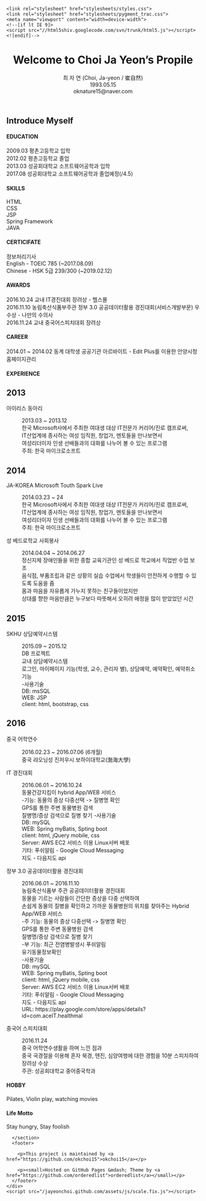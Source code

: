 <!doctype html>
<html>
  <head>
    <meta charset="utf-8">
    <meta http-equiv="X-UA-Compatible" content="chrome=1">
    <title>Welcome to Choi Ja Yeon Propile</title>

    <link rel="stylesheet" href="stylesheets/styles.css">
    <link rel="stylesheet" href="stylesheets/pygment_trac.css">
    <meta name="viewport" content="width=device-width">
    <!--[if lt IE 9]>
    <script src="//html5shiv.googlecode.com/svn/trunk/html5.js"></script>
    <![endif]-->
  </head>
  <body>
    <div class="wrapper">
      <header>
        <h1>Welcome to Choi Ja Yeon’s Propile</h1>
        <p>최 자 연 (Choi, Ja-yeon / 崔自然)<br>1993.05.15<br>oknature15@naver.com<br></p>
</header>

<section>

      
<h2 id="welcome-to-choi-ja-yeons-propile">Introduce Myself</h2>

<h4 id="education"><strong>EDUCATION</strong><br /></h4>
<p>2009.03 평촌고등학교 입학<br />
2012.02 평촌고등학교 졸업<br />
2013.03 성공회대학교 소프트웨어공학과 입학<br />
2017.08 성공회대학교 소프트웨어공학과 졸업예정(/4.5)<br /></p>

<h4 id="skills"><strong>SKILLS</strong><br /></h4>
<p>HTML<br />
CSS<br />
JSP<br />
Spring Framework<br />
JAVA<br /></p>

<h4 id="certicifate"><strong>CERTICIFATE</strong><br /></h4>
<p>정보처리기사<br />
English - TOEIC 785 (~2017.08.09)<br />
Chinese - HSK 5급 239/300 (~2019.02.12)<br /></p>

<h4 id="awards"><strong>AWARDS</strong><br /></h4>
<p>2016.10.24  교내 IT경진대회 장려상 - 헬스몰<br />
2016.11.10  농림축산식품부주관 정부 3.0 공공데이터활용 경진대회(서비스개발부문) 우수상 - 나만의 수의사<br />
2016.11.24  교내 중국어스피치대회 장려상<br /></p>

<h4 id="career"><strong>CAREER</strong><br /></h4>
<p>2014.01 ~ 2014.02   동계 대학생 공공기관 아르바이트 - Edit Plus를 이용한 안양시청 홈페이지관리</p>

<h4 id="experience"><strong>EXPERIENCE</strong><br /></h4>

<div id="timeline" class="timeline-container">
	<div class="timeline-wrapper">
		<h2 class="timeline-time">2013</h2>
		<dl class="timeline-series">
			<dt class="timeline-event" id="event01"><a>아이리스 동아리</a></dt>
			<dd class="timeline-event-content" id="event01EX">
				<p>2013.03 ~ 2013.12<br />
                                한국 Microsoft사에서 주최한 여대생 대상 IT전문가 커리어/진로 캠프로써, <br />
                                IT산업계에 종사하는 여성 임직원, 창업가, 멘토들을 만나보면서 <br />
                                여성리더이자 인생 선배들과의 대화를 나누어 볼 수 있는 프로그램<br />
                                주최: 한국 마이크로소프트</p>
			</dd>
		</dl>
	</div>
	<div class="timeline-wrapper">
                <h2 class="timeline-time">2014</h2>
                <dl class="timeline-series">
			<dt class="timeline-event" id="event02"><a>JA-KOREA Microsoft Touth Spark Live</a></dt>
			<dd class="timeline-event-content" id="event02EX">
				<p>2014.03.23 ~ 24<br />
                                한국 Microsoft사에서 주최한 여대생 대상 IT전문가 커리어/진로 캠프로써, <br />
                                IT산업계에 종사하는 여성 임직원, 창업가, 멘토들을 만나보면서 <br />
                                여성리더이자 인생 선배들과의 대화를 나누어 볼 수 있는 프로그램<br />
                                주최: 한국 마이크로소프트</p>
			</dd>
			<dt class="timeline-event" id="event03"><a>성 베드로학교 사회봉사</a></dt>
			<dd class="timeline-event-content" id="event03EX">
				<p>2014.04.04 ~ 2014.06.27<br />
				정신지체 장애인들을 위한 종합 교육기관인 성 베드로 학교에서 직업반 수업 보조<br />
				음식점, 부품조립과 같은 상황의 실습 수업에서 학생들이 안전하게 수행할 수 있도록 도움을 줌<br />
				몸과 마음을 자유롭게 가누지 못하는 친구들이었지만 <br />
				상대를 향한 마음만큼은 누구보다 따뜻해서 오히려 애정을 많이 받았었던 시간 </p>
			</dd>
		</dl>
	</div>
	<div class="timeline-wrapper">
                <h2 class="timeline-time">2015</h2>
                <dl class="timeline-series">
			<dt class="timeline-event" id="event04"><a>SKHU 상담예약시스템</a></dt>
			<dd class="timeline-event-content" id="event04EX">
				<p>2015.09 ~ 2015.12<br />
                                DB 프로젝트 <br />
				교내 상담예약시스템<br />
				로그인, 마이페이지 기능(학생, 교수, 관리자 별), 상담예약, 예약확인, 예약취소기능<br />
				-사용기술<br />
				DB: msSQL<br />
				WEB: JSP<br />
				client: html, bootstrap, css<br />
                                </p>
			</dd>
		</dl>
	</div>
	<div class="timeline-wrapper">
                <h2 class="timeline-time">2016</h2>
                <dl class="timeline-series">
			<dt class="timeline-event" id="event05"><a>중국 어학연수</a></dt>
                        <dd class="timeline-event-content" id="event05EX">
				<p>2016.02.23 ~ 2016.07.06 (6개월)<br />
				중국 랴오닝성 진저우시 보하이대학교(渤海大學)<br />
				</p>
                        </dd>
			<dt class="timeline-event" id="event06"><a>IT 경진대회</a></dt>
                        <dd class="timeline-event-content" id="event06EX">
				<p>2016.06.01 ~ 2016.10.24<br />
				동물건강지킴이 hybrid App/WEB 서비스 <br />
				-기능: 동물의 증상 다중선택 -&gt; 질병명 확인<br />GPS를 통한 주변 동물병원 검색<br />질병명/증상 검색으로 질병 찾기
				-사용기술<br />
				DB: mySQL<br />
				WEB: Spring myBatis, Spting boot<br />
				client: html, jQuery mobile, css<br />
				Server: AWS EC2 서비스 이용 Linux서버 배포<br />
				기타: 푸쉬알림 - Google Cloud Messaging<br />지도 - 다음지도 api
				</p>
                        </dd>
			<dt class="timeline-event" id="event07"><a>정부 3.0 공공데이터활용 경진대회</a></dt>
                        <dd class="timeline-event-content" id="event07EX">
				<p>2016.06.01 ~ 2016.11.10<br />
				농림축산식품부 주관 공공데이터활용 경진대회<br />
				동물을 기르는 사람들이 간단한 증상을 다중 선택하여<br />
				손쉽게 동물의 질병을 확인하고 가까운 동물병원의 위치를 찾아주는 Hybrid App/WEB 서비스<br />
				-주 기능: 동물의 증상 다중선택 -&gt; 질병명 확인<br />GPS를 통한 주변 동물병원 검색<br />질병명/증상 검색으로 질병 찾기<br />
				-부 기능: 최근 전염병발생시 푸쉬알림<br />유기동물정보확인<br />
				-사용기술<br />
				DB: mySQL<br />
				WEB: Spring myBatis, Spting boot<br />
				client: html, jQuery mobile, css<br />
				Server: AWS EC2 서비스 이용 Linux서버 배포<br />
				기타: 푸쉬알림 - Google Cloud Messaging<br />지도 - 다음지도 api<br />
				URL: https://play.google.com/store/apps/details?id=com.aceIT.healthmal
				</p>
                        </dd>
			<dt class="timeline-event" id="event08"><a>중국어 스피치대회</a></dt>
                        <dd class="timeline-event-content" id="event08EX">
                                <p>2016.11.24<br />
				중국 어학연수생활을 하며 느낀 점과<br />
				중국 국경절을 이용해 혼자 북경, 톈진, 심양여행에 대한 경험을 10분 스피치하여 장려상 수상<br />
				주관: 성공회대학교 중어중국학과</p>
                        </dd>
		</dl>
		</div>
</div>

<h4 id="hobby"><strong>HOBBY</strong><br /></h4>
<p>Pilates, Violin play, watching movies</p>

<h4 id="life-motto"><strong>Life Motto</strong><br /></h4>
<p>Stay hungry, Stay foolish</p>


      </section>
      <footer>
        
        <p>This project is maintained by <a href="https://github.com/okchoi15">okchoi15</a></p>
        
        <p><small>Hosted on GitHub Pages &mdash; Theme by <a href="https://github.com/orderedlist">orderedlist</a></small></p>
      </footer>
    </div>
    <script src="/jayeonchoi.github.com/assets/js/scale.fix.js"></script>


  
  </body>
</html>
